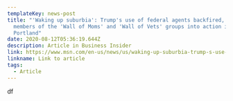 ```yaml
---
templateKey: news-post
title: "'Waking up suburbia': Trump's use of federal agents backfired, spurring
  members of the 'Wall of Moms' and 'Wall of Vets' groups into action in
  Portland"
date: 2020-08-12T05:36:19.644Z
description: Article in Business Insider
link: https://www.msn.com/en-us/news/us/waking-up-suburbia-trump-s-use-of-federal-agents-backfired-spurring-members-of-the-wall-of-moms-and-wall-of-vets-groups-into-action-in-portland/ar-BB17Bcwn
linkname: Link to article
tags:
  - Article
---
```

df